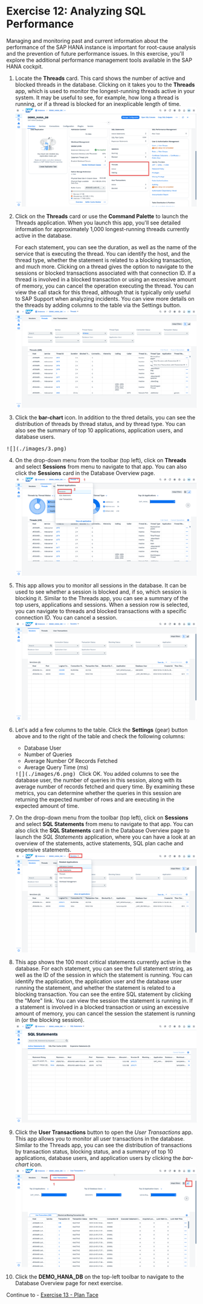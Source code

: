 # Exercise 12: Analyzing SQL Performance
Managing and monitoring past and current information about the performance of the SAP HANA instance is important for root-cause analysis and the prevention of future performance issues. In this exercise, you'll explore the additional performance management tools available in the SAP HANA cockpit.

1. Locate the **Threads** card. This card shows the number of active and blocked threads in the database. Clicking on it takes you to the **Threads** app, which is used to monitor the longest-running threads active in your system. It may be useful to see, for example, how long a thread is running, or if a thread is blocked for an inexplicable length of time.
   <kbd>
    ![](./images/1.png)
    </kbd>

2. Click on the **Threads** card or use the **Command Palette** to launch the Threads application. When you launch this app, you'll see detailed information for approximately 1,000 longest-running threads currently active in the database.

    For each statement, you can see the duration, as well as the name of the service that is executing the thread. You can identify the host, and the thread type, whether the statement is related to a blocking transaction, and much more. Clicking on a thread gives the option to navigate to the sessions or blocked transactions associated with that connection ID. If a thread is involved in a blocked transaction or using an excessive amount of memory, you can cancel the operation executing the thread. You can view the call stack for this thread, although that is typically only useful to SAP Support when analyzing incidents.  You can view more details on the threads by adding columns to the table via the Settings button.
    <kbd>
    ![](./images/2.png)
    </kbd>

3.  Click the **bar-chart** icon. In addition to the thred details, you can see the distribution of threads by thread status, and by thread type. You can also see the summary of top 10 applications, application users, and database users. 
   <kbd>
    ![](./images/3.png)
    </kbd>

4. On the drop-down menu from the toolbar (top left), click on **Threads** and select **Sessions** from menu to navigate to that app. You can also click the **Sessions** card in the Database Overview page.
   <kbd>
    ![](./images/4.png)
    </kbd>
5. This app allows you to monitor all sessions in the database. It can be used to see whether a session is blocked and, if so, which session is blocking it. Similar to the Threads app, you can see a summary of the top users, applications and sessions. When a session row is selected, you can navigate to threads and blocked transactions with a specific connection ID. You can cancel a session. 
   <kbd>
    ![](./images/5.png)
    </kbd>

6. Let's add a few columns to the table. Click the **Settings** (gear) button above and to the right of the table and check the following columns:

    * Database User
    * Number of Queries
    * Average Number Of Records Fetched
    * Average Query Time (ms)
    <kbd>
    ![](./images/6.png)
    </kbd>
    Click OK. You added columns to see the database user, the number of queries in this session, along with its average number of records fetched and query time. By examining these metrics, you can determine whether the queries in this session are returning the expected number of rows and are executing in the expected amount of time.

7. On the drop-down menu from the toolbar (top left), click on **Sessions** and select **SQL Statements** from menu to navigate to that app. You can also click the **SQL Statements** card in the Database Overview page to launch the *SQL Statements* application, where you can have a look at an overview of the statements, active statements, SQL plan cache and expensive statements.
    <kbd>
    ![](./images/7.png)
    </kbd>

8. This app shows the 100 most critical statements currently active in the database. For each statement, you can see the full statement string, as well as the ID of the session in which the statement is running. You can identify the application, the application user and the database user running the statement, and whether the statement is related to a blocking transaction. You can see the entire SQL statement by clicking the "More" link. You can view the session the statement is running in. If a statement is involved in a blocked transaction or using an excessive amount of memory, you can cancel the session the statement is running in (or the blocking session).
   <kbd>
    ![](./images/8.png)
    </kbd>

9. Click the **User Transactions** button to open the *User Transactions* app. This app allows you to monitor all user transactions in the database. Similar to the Threads app, you can see the distribution of transactions by transaction status, blocking status, and a summary of top 10 applications, database users, and application users by clicking the *bar-chart* icon.
    <kbd>
    ![](./images/9.png)
    </kbd>

10. Click the **DEMO_HANA_DB** on the top-left toolbar to navigate to the Database Overview page for next exercise.
    


Continue to - [Exercise 13 - Plan Tace](../ex13-PlanTrace/README.md)
